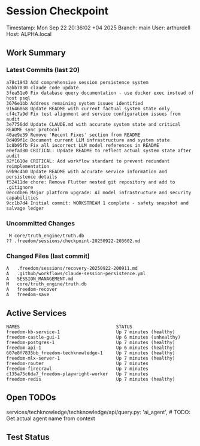 # Session Checkpoint
Timestamp: Mon Sep 22 20:36:02 +04 2025
Branch: main
User: arthurdell
Host: ALPHA.local

## Work Summary
### Latest Commits (last 20)
```
a78c1943 Add comprehensive session persistence system
aabb7030 claude code update
3fea51e0 Fix database query documentation - use docker exec instead of host psql
3676e1bb Address remaining system issues identified
91646868 Update README with current factual system state only
cf4c7a9d Fix test alignment and service configuration issues from audit
3e7756dd Update CLAUDE.md with accurate system state and critical README sync protocol
40ae9e39 Remove 'Recent Fixes' section from README
0d409f1c Document current LLM infrastructure and system state
1c8b95fb Fix all incorrect LLM model references in README
e0efad80 CRITICAL: Update README to reflect actual system state after audit
32f1610e CRITICAL: Add workflow standard to prevent redundant reimplementation
69b9c4b0 Update README with accurate service information and persistence details
f52411de chore: Remove Flutter nested git repository and add to .gitignore
0eccdbe6 Major platform upgrade: AI model infrastructure and security capabilities
9cc1b7d4 Initial commit: WORKSTREAM 1 complete - safety snapshot and salvage ledger
```

### Uncommitted Changes
```
 M core/truth_engine/truth.db
?? .freedom/sessions/checkpoint-20250922-203602.md
```

### Changed Files (last commit)
```
A	.freedom/sessions/recovery-20250922-200911.md
A	.github/workflows/claude-session-persistence.yml
A	SESSION_MANAGEMENT.md
M	core/truth_engine/truth.db
A	freedom-recover
A	freedom-save
```

## Active Services
```
NAMES                                    STATUS
freedom-kb-service-1                     Up 7 minutes (healthy)
freedom-castle-gui-1                     Up 6 minutes (unhealthy)
freedom-postgres-1                       Up 7 minutes (healthy)
freedom-api-1                            Up 6 minutes (healthy)
607e8f7835bb_freedom-techknowledge-1     Up 7 minutes (healthy)
freedom-mlx-server-1                     Up 7 minutes (healthy)
freedom-router                           Up 7 minutes
freedom-firecrawl                        Up 7 minutes
c135a75c6da7_freedom-playwright-worker   Up 7 minutes
freedom-redis                            Up 7 minutes (healthy)
```

## Open TODOs
services/techknowledge/techknowledge/api/query.py:                    'ai_agent',  # TODO: Get actual agent name from context

## Test Status

